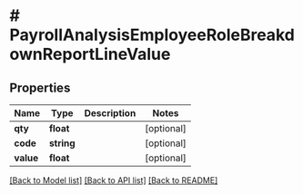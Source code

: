 # # PayrollAnalysisEmployeeRoleBreakdownReportLineValue

## Properties

Name | Type | Description | Notes
------------ | ------------- | ------------- | -------------
**qty** | **float** |  | [optional]
**code** | **string** |  | [optional]
**value** | **float** |  | [optional]

[[Back to Model list]](../../README.md#models) [[Back to API list]](../../README.md#endpoints) [[Back to README]](../../README.md)
